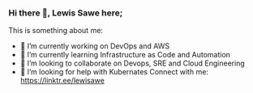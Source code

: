 ### Hi there 👋, Lewis Sawe here;

This is something about me:

- 🔭 I’m currently working on DevOps and AWS
- 🌱 I’m currently learning Infrastructure as Code and Automation
- 👯 I’m looking to collaborate on Devops, SRE and Cloud Engineering
- 🤔 I’m looking for help with Kubernates
Connect with me: https://linktr.ee/lewisawe

